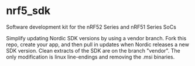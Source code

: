 # nrf5_sdk
Software development kit for the nRF52 Series and nRF51 Series SoCs

Simplify updating Nordic SDK versions by using a vendor branch. Fork this repo, create your app, and then pull in updates when Nordic releases a new SDK version. Clean extracts of the SDK are on the branch "vendor". The only modification is linux line-endings and removing the .msi binaries.
